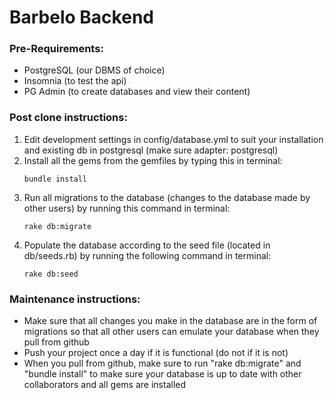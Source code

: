 # Barbelo Backend
### Pre-Requirements:
* PostgreSQL (our DBMS of choice)
* Insomnia (to test the api)
* PG Admin (to create databases and view their content)

### Post clone instructions:
1. Edit development settings in config/database.yml to suit your installation and existing db in postgresql (make sure adapter: postgresql)
2. Install all the gems from the gemfiles by typing this in terminal:
    ```
    bundle install
    ```
3. Run all migrations to the database (changes to the database made by other users) by running this command in terminal:
    ```
    rake db:migrate
    ```
4. Populate the database according to the seed file (located in db/seeds.rb) by running the following command in terminal:
    ```
    rake db:seed
    ```

### Maintenance instructions:
* Make sure that all changes you make in the database are in the form of migrations so that all other users can emulate your database when they pull from github
* Push your project once a day if it is functional (do not if it is not)
* When you pull from github, make sure to run "rake db:migrate" and "bundle install" to make sure your database is up to date with other collaborators and all gems are installed
